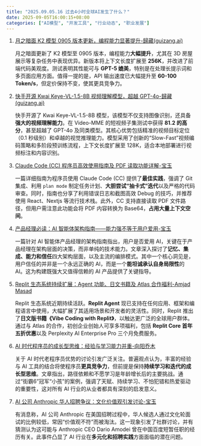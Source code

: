```yaml
---
title: "2025.09.05.16 过去4小时全球AI发生了什么？"
date: 2025-09-05T16:00:15+08:00
categories: ["AI模型", "开发工具", "行业动态", "职业发展"]
---
```


1.  [月之暗面 K2 模型 0905 版本更新，编程能力显著提升-歸藏(guizang.ai)](https://x.com/op7418/status/1963853606400266254)

    月之暗面更新了 K2 模型至 0905 版本，编程能力**大幅提升**，尤其在 3D 房屋展示等复杂任务中表现优异。新版本将上下文长度扩展至 **256K**，并改进了前端代码美观度。测试表明其性能可与 **GPT-5 媲美**，特别是在处理长提示词和多页面应用方面。值得一提的是，API 输出速度已大幅提升至 **60-100 Token/s**，但定价保持不变，使其更具竞争力。

2.  [快手开源 Kwai Keye-VL-1.5-8B 视频理解模型，超越 GPT-4o-歸藏(guizang.ai)](https://x.com/op7418/status/1963830997122007499)

    快手开源了 Kwai Keye-VL-1.5-8B 模型，该模型不仅支持图像识别，还具备**强大的视频理解能力**。在 Video-MME 的短视频子集测试中获得 **81.2 的高分**，甚至超越了 GPT-4o 及同类模型。其核心优势包括精准的视频目标定位（0.1 秒级别）和卓越的视觉推理能力。模型采用了创新的“Slow-Fast”视频编码策略和多阶段预训练流程，上下文长度扩展至 128K，适合本地部署进行视频标注和内容识别。

3.  [Claude Code (CC) 程序员高效使用指南及 PDF 读取功能详解-宝玉](https://x.com/dotey/status/1963834196234801442)

    一篇详细指南为程序员使用 Claude Code (CC) 提供了**最佳实践**，强调了 Git 集成、利用 `plan mode` 制定任务计划、**大胆尝试“抽卡式”迭代**以及严格的代码审查。同时，指南也分享了利用错误日志和截图高效 Debug 的技巧，并推荐使用 React、Nextjs 等流行技术栈。此外，CC 支持直接读取 PDF 文件路径，但用户需注意此功能会将 PDF 内容转换为 Base64，**占用大量上下文空间**。

4.  [产品经理必读：AI 智能体架构指南——能力强不等于用户爱用-宝玉](https://x.com/dotey/status/1963815806480912544)

    一篇针对 AI 智能体产品经理的架构指南指出，用户是否爱用 AI，关键在于产品经理在架构层面的决策，而非单纯的技术能力。文章深入探讨了**记忆、集成、能力和信任**四大架构层面，以及主流的编排模式。其中一个核心洞见是，用户信任的并非是一个永远正确的 AI，而是一个**能坦诚承认自身局限性**的 AI。这为构建既强大又值得信赖的 AI 产品提供了关键指导。

5.  [Replit 生态系统持续扩展：Agent 功能、日文书籍及 Atlas 合作福利-Amjad Masad](https://x.com/amasad/status/1963843846149701842)

    Replit 生态系统近期持续活跃。**Replit Agent** 现已支持在任何应用、框架和编程语言中使用，大幅扩展了其适用场景和开发者的灵活性。同时，Replit 推出了**日文版书籍《Vibe Coding with Replit》**，以触达更广泛的全球用户群体。通过与 Atlas 的合作，初创企业创始人可享多项福利，包括 **Replit Core 首年五折优惠**以及 Perplexity AI Enterprise Pro 三个月免费服务。

6.  [AI 时代程序员的成长型思维：经验与学习能力并重-向阳乔木](https://x.com/vista8/status/1963855959035638225)

    关于 AI 时代老程序员优势的讨论引发广泛关注。普遍观点认为，丰富的经验与 AI 工具的结合将使程序员**更具竞争力**，但前提是保持**持续学习和迭代的成长型思维**。文章指出，路径依赖和不愿学习是年龄增长后的主要挑战。通过“街霸6”冠军“小孩”的案例，强调了天赋、持续学习、不怕犯错和热爱驱动的重要性，这对所有 AI 行业的从业者都具有深刻的启发意义。

7.  [AI 公司 Anthropic 华人招聘争议：文化价值观引发讨论-宝玉](https://x.com/dotey/status/1963843734040182995)

    有消息称，AI 公司 Anthropic 在美国招聘过程中，华人候选人通过文化轮面试的比例较低，常因“价值观不符”而被淘汰。这一现象引发了社群讨论，并有猜测认为这可能与 Anthropic CEO Dario Amodei 曾在中国百度短暂任职的经历有关。此事件凸显了 AI 行业在**多元化和招聘实践**方面面临的潜在问题。